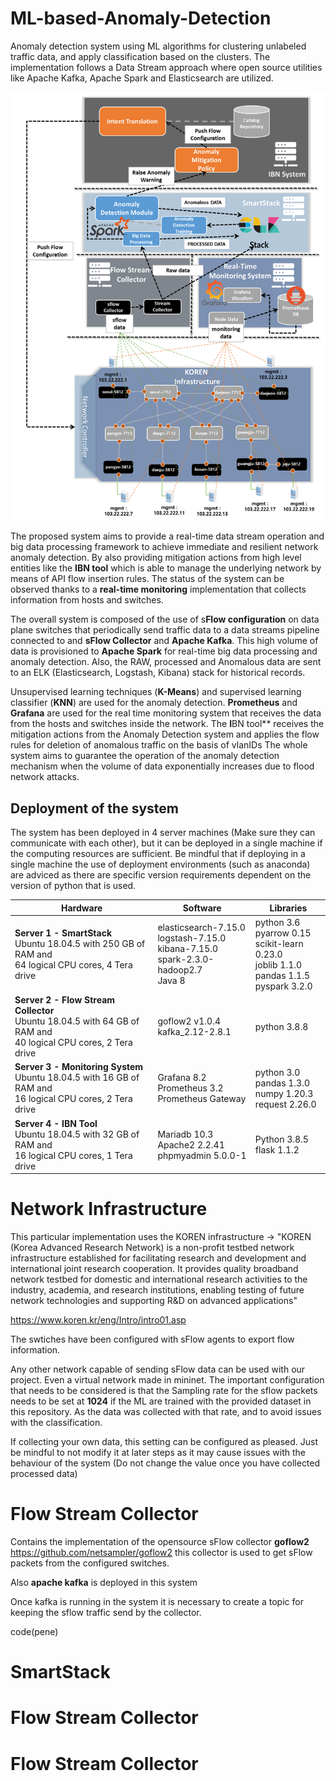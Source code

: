 # ML-based-Anomaly-Detection
Anomaly detection system using ML algorithms for clustering unlabeled traffic data, and apply classification based on the clusters. The implementation follows a Data Stream approach where open source utilities like Apache Kafka, Apache Spark and Elasticsearch are utilized. 

![Anomaly-Detection-System](figures/completeSystem.png)

The proposed system aims to provide a real-time data stream operation and big data processing framework to achieve immediate and resilient network anomaly detection. By also providing mitigation actions from high level entities like the **IBN tool** which is able to manage the underlying network by means of API flow insertion rules. The status of the system can be observed thanks to a **real-time monitoring** implementation that collects information from hosts and switches.

The overall system is composed of the use of s**Flow configuration** on data plane switches that periodically send traffic data to a data streams pipeline connected to and **sFlow Collector** and **Apache Kafka**. This high volume of data is provisioned to **Apache Spark** for real-time big data processing and anomaly detection. Also, the RAW, processed and Anomalous data are sent to an ELK (Elasticsearch, Logstash, Kibana) stack for historical records. 

Unsupervised learning techniques (**K-Means**) and supervised learning classifier (**KNN**) are used for the anomaly detection.
**Prometheus** and **Grafana** are used for the real time monitoring system that receives the data from the hosts and switches inside the network.
The **I**BN tool** receives the mitigation actions from the Anomaly Detection system and applies the flow rules for deletion of anomalous traffic on the basis of vlanIDs
The whole system aims to guarantee the operation of the anomaly detection mechanism when the volume of data exponentially increases due to flood network attacks.

## Deployment of the system

The system has been deployed in 4 server machines (Make sure they can communicate with each other), but it can be deployed in a single machine if the computing resources are sufficient. Be mindful that if deploying in a single machine the use of deployment environments (such as anaconda) are adviced as there are specific version requirements dependent on the version of python that is used. 

Hardware                                                                                                              | Software       | Libraries
----------------------------------------------------------------------------------------------------------------------| -------------  | -------------
**Server 1 - SmartStack** <br> Ubuntu 18.04.5 with 250 GB of RAM and <br>64 logical CPU cores, 4 Tera drive               | elasticsearch-7.15.0 <br> logstash-7.15.0 <br> kibana-7.15.0 <br> spark-2.3.0-hadoop2.7 <br> Java 8   | python 3.6<br>pyarrow 0.15 <br> scikit-learn 0.23.0 <br> joblib 1.1.0 <br> pandas 1.1.5 <br> pyspark 3.2.0
**Server 2 - Flow Stream Collector** <br> Ubuntu 18.04.5 with 64 GB of RAM and <br>40 logical CPU cores, 2 Tera drive     | goflow2 v1.0.4<br>kafka_2.12-2.8.1 | python 3.8.8
**Server 3 - Monitoring System** <br> Ubuntu 18.04.5 with 16 GB of RAM and <br>16 logical CPU cores, 2 Tera drive         | Grafana 8.2 <br> Prometheus 3.2 <br> Prometheus Gateway | python 3.0 <br> pandas 1.3.0 <br> numpy 1.20.3 <br> request 2.26.0
**Server 4 - IBN Tool** <br> Ubuntu 18.04.5 with 32 GB of RAM and <br>16 logical CPU cores, 1 Tera drive                  | Mariadb 10.3 <br> Apache2 2.2.41 <br> phpmyadmin 5.0.0-1    | Python 3.8.5 <br> flask 1.1.2

# Network Infrastructure
This particular implementation uses the KOREN infrastructure -> "KOREN (Korea Advanced Research Network) is a non-profit testbed network infrastructure established for facilitating research and development and international joint research cooperation. It provides quality broadband network testbed for domestic and international research activities to the industry, academia, and research institutions, enabling testing of future network technologies and supporting R&D on advanced applications"

<https://www.koren.kr/eng/Intro/intro01.asp>

The swtiches have been configured with sFlow agents to export flow information.

Any other network capable of sending sFlow data can be used with our project. Even a virtual network made in mininet. The important configuration that needs to be considered is that the Sampling rate for the sflow packets needs to be set at **1024** if the ML are trained with the provided dataset in this repository. As the data was collected with that rate, and to avoid issues with the classification.

If collecting your own data, this setting can be configured as pleased. Just be mindful to not modify it at later steps as it may cause issues with the behaviour of the system (Do not change the value once you have collected processed data)

# Flow Stream Collector
Contains the implementation of the opensource sFlow collector **goflow2**  <https://github.com/netsampler/goflow2>
this collector is used to get sFlow packets from the configured switches.

Also **apache kafka** is deployed in this system

Once kafka is running in the system it is necessary to create a topic for keeping the sflow traffic send by the collector.

code(pene)

# SmartStack


# Flow Stream Collector


# Flow Stream Collector
